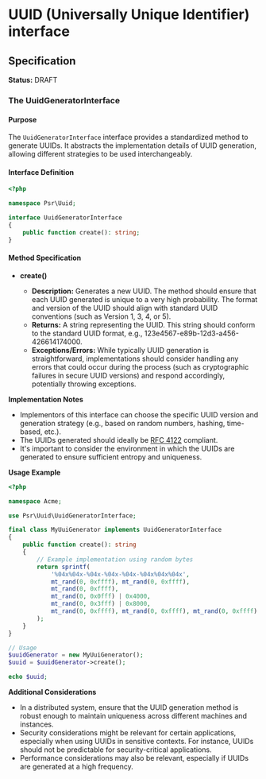 # UUID (Universally Unique Identifier) interface

## Specification

**Status:** DRAFT

### The UuidGeneratorInterface

#### Purpose

The `UuidGeneratorInterface` interface provides a standardized method to generate UUIDs. 
It abstracts the implementation details of UUID generation, 
allowing different strategies to be used interchangeably.

#### Interface Definition

```php
<?php

namespace Psr\Uuid;

interface UuidGeneratorInterface
{
    public function create(): string;
}

```

#### Method Specification

* **create()**

  * **Description:** Generates a new UUID. The method should ensure that each UUID generated 
  is unique to a very high probability.
  The format and version of the UUID should align with standard UUID conventions (such as Version 1, 3, 4, or 5).
  * **Returns:** A string representing the UUID. This string should conform to the standard UUID format, 
  e.g., 123e4567-e89b-12d3-a456-426614174000.
  * **Exceptions/Errors:** While typically UUID generation is straightforward, 
  implementations should consider handling any errors that could occur during the process 
  (such as cryptographic failures in secure UUID versions) and respond accordingly, 
  potentially throwing exceptions.

**Implementation Notes**

* Implementors of this interface can choose the specific UUID version and generation strategy (e.g., based on random numbers, hashing, time-based, etc.).
* The UUIDs generated should ideally be [RFC 4122](https://datatracker.ietf.org/doc/html/rfc4122) compliant.
* It's important to consider the environment in which the UUIDs are generated to ensure sufficient entropy and uniqueness.

**Usage Example**

```php
<?php

namespace Acme;

use Psr\Uuid\UuidGeneratorInterface;

final class MyUuiGenerator implements UuidGeneratorInterface
{
    public function create(): string
    {
        // Example implementation using random bytes
        return sprintf(
            '%04x%04x-%04x-%04x-%04x-%04x%04x%04x',
            mt_rand(0, 0xffff), mt_rand(0, 0xffff),
            mt_rand(0, 0xffff),
            mt_rand(0, 0x0fff) | 0x4000,
            mt_rand(0, 0x3fff) | 0x8000,
            mt_rand(0, 0xffff), mt_rand(0, 0xffff), mt_rand(0, 0xffff)
        );
    }
}

// Usage
$uuidGenerator = new MyUuiGenerator();
$uuid = $uuidGenerator->create();

echo $uuid;

```

**Additional Considerations**

* In a distributed system, ensure that the UUID generation method is 
robust enough to maintain uniqueness across different machines and instances.
* Security considerations might be relevant for certain applications, 
especially when using UUIDs in sensitive contexts. 
For instance, UUIDs should not be predictable for security-critical applications.
* Performance considerations may also be relevant, especially if UUIDs are 
generated at a high frequency.